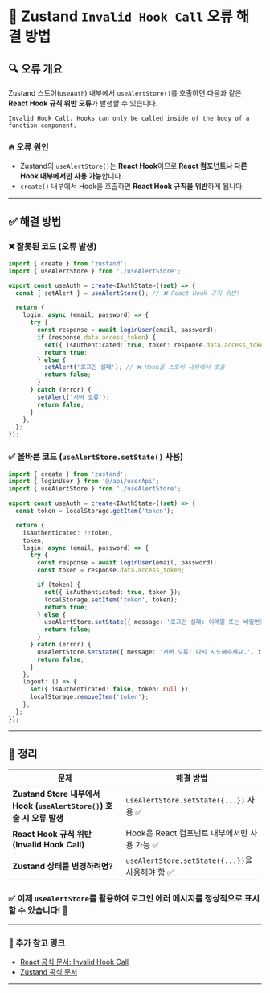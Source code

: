 # 🚀 Zustand `Invalid Hook Call` 오류 해결 방법

## 🔍 오류 개요
Zustand 스토어(`useAuth`) 내부에서 `useAlertStore()`를 호출하면 다음과 같은 **React Hook 규칙 위반 오류**가 발생할 수 있습니다.

```shell
Invalid Hook Call. Hooks can only be called inside of the body of a function component.
```

### 🔥 **오류 원인**
- Zustand의 `useAlertStore()`는 **React Hook**이므로 **React 컴포넌트나 다른 Hook 내부에서만 사용 가능**합니다.
- `create()` 내부에서 Hook을 호출하면 **React Hook 규칙을 위반**하게 됩니다.

---

## ✅ **해결 방법**
### **❌ 잘못된 코드 (오류 발생)**
```typescript
import { create } from 'zustand';
import { useAlertStore } from './useAlertStore';

export const useAuth = create<IAuthState>((set) => {
  const { setAlert } = useAlertStore(); // ❌ React Hook 규칙 위반!

  return {
    login: async (email, password) => {
      try {
        const response = await loginUser(email, password);
        if (response.data.access_token) {
          set({ isAuthenticated: true, token: response.data.access_token });
          return true;
        } else {
          setAlert('로그인 실패'); // ❌ Hook을 스토어 내부에서 호출
          return false;
        }
      } catch (error) {
        setAlert('서버 오류');
        return false;
      }
    },
  };
});
```

### ✅ **올바른 코드 (`useAlertStore.setState()` 사용)**
```typescript
import { create } from 'zustand';
import { loginUser } from '@/api/userApi';
import { useAlertStore } from './useAlertStore';

export const useAuth = create<IAuthState>((set) => {
  const token = localStorage.getItem('token');

  return {
    isAuthenticated: !!token,
    token,
    login: async (email, password) => {
      try {
        const response = await loginUser(email, password);
        const token = response.data.access_token;

        if (token) {
          set({ isAuthenticated: true, token });
          localStorage.setItem('token', token);
          return true;
        } else {
          useAlertStore.setState({ message: '로그인 실패: 이메일 또는 비밀번호를 확인하세요.', isOpen: true });
          return false;
        }
      } catch (error) {
        useAlertStore.setState({ message: '서버 오류: 다시 시도해주세요.', isOpen: true });
        return false;
      }
    },
    logout: () => {
      set({ isAuthenticated: false, token: null });
      localStorage.removeItem('token');
    },
  };
});
```

---

## 🎯 **정리**
| 문제 | 해결 방법 |
|------|-----------|
| **Zustand Store 내부에서 Hook (`useAlertStore()`) 호출 시 오류 발생** | `useAlertStore.setState({...})` 사용 ✅ |
| **React Hook 규칙 위반 (Invalid Hook Call)** | Hook은 React 컴포넌트 내부에서만 사용 가능 ✅ |
| **Zustand 상태를 변경하려면?** | `useAlertStore.setState({...})`을 사용해야 함 ✅ |

### ✅ **이제 `useAlertStore`를 활용하여 로그인 에러 메시지를 정상적으로 표시할 수 있습니다!** 🚀

---

### 📌 **추가 참고 링크**
- [React 공식 문서: Invalid Hook Call](https://react.dev/link/invalid-hook-call)
- [Zustand 공식 문서](https://docs.pmnd.rs/zustand/getting-started/introduction)

---
